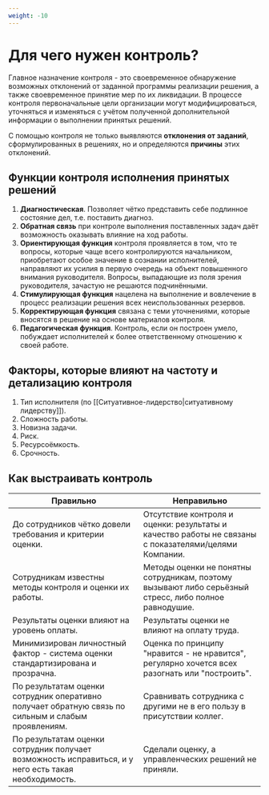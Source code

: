 ```yaml
---
weight: -10
---
```

# Для чего нужен контроль?

Главное назначение контроля - это своевременное обнаружение возможных отклонений от заданной программы реализации решения, а также своевременное принятие мер по их ликвидации. В процессе контроля первоначальные цели организации могут модифицироваться, уточняться и изменяться с учётом полученной дополнительной информации о выполнении принятых решений.

С помощью контроля не только выявляются  **отклонения от заданий**, сформулированных в решениях, но и определяются **причины** этих отклонений.

## Функции контроля исполнения принятых решений

1. **Диагностическая**. Позволяет чётко представить себе подлинное состояние дел, т.е. поставить диагноз.
2. **Обратная связь** при контроле выполнения поставленных задач даёт возможность оказывать влияние на ход работы.
3. **Ориентирующая функция** контроля проявляется в том, что те вопросы, которые чаще всего контролируются начальником, приобретают особое значение в сознании исполнителей, направляют их усилия в первую очередь на объект повышенного внимания руководителя. Вопросы, выпадающие из поля зрения руководителя, зачастую не решаются подчинёнными.
4. **Стимулирующая функция** нацелена на выполнение и вовлечение в процесс реализации решения всех неиспользованных резервов.
5. **Корректирующая функция** связана с теми уточнениями, которые вносятся в решение на основе материалов контроля.
6. **Педагогическая функция**. Контроль, если он построен умело, побуждает исполнителей к более ответственному отношению к своей работе.

## Факторы, которые влияют на частоту и детализацию контроля

1. Тип исполнителя (по [[Ситуативное-лидерство|ситуативному лидерству]]).
2. Сложность работы.
3. Новизна задачи.
4. Риск.
5. Ресурсоёмкость.
6. Срочность.

## Как выстраивать контроль

| Правильно                                                                                            | Неправильно                                                                                           |
| ---------------------------------------------------------------------------------------------------- | ----------------------------------------------------------------------------------------------------- |
| До сотрудников чётко довели требования и критерии оценки.                                            | Отсутствие контроля и оценки: результаты и качество работы не связаны с показателями/целями Компании. |
| Сотрудникам известны методы контроля и оценки их работы.                                             | Методы оценки не понятны сотрудникам, поэтому вызывают либо серьёзный стресс, либо полное равнодушие. |
| Результаты оценки влияют на уровень оплаты.                                                          | Результаты оценки не влияют на оплату труда.                                                          |
| Минимизирован личностный фактор - система оценки стандартизирована и прозрачна.                      | Оценка по принципу "нравится - не нравится", регулярно хочется всех разогнать или "построить".        |
| По результатам оценки сотрудник оперативно получает обратную связь по сильным и слабым проявлениям.  | Сравнивать сотрудника с другими не в его пользу в присутствии коллег.                                 |
| По результатам оценки сотрудник получает возможность исправиться, и у него есть такая необходимость. | Сделали оценку, а управленческих решений не приняли.                                                  |
